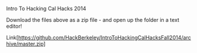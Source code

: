 Intro To Hacking Cal Hacks 2014

Download the files above as a zip file - and open up the folder in a text editor! 

Link[https://github.com/HackBerkeley/IntroToHackingCalHacksFall2014/archive/master.zip]

